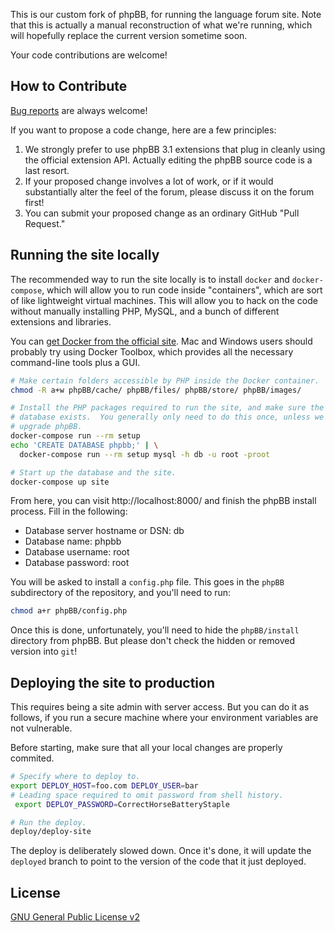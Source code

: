 This is our custom fork of phpBB, for running the language forum site.
Note that this is actually a manual reconstruction of what we're running,
which will hopefully replace the current version sometime soon.

Your code contributions are welcome!

## How to Contribute

[Bug reports](https://github.com/language-learners/phpbb/issues) are
always welcome!

If you want to propose a code change, here are a few principles:

1. We strongly prefer to use phpBB 3.1 extensions that plug in cleanly
   using the official extension API.  Actually editing the phpBB source
   code is a last resort.
2. If your proposed change involves a lot of work, or if it would
   substantially alter the feel of the forum, please discuss it on the
   forum first!
3. You can submit your proposed change as an ordinary GitHub "Pull
   Request."

## Running the site locally

The recommended way to run the site locally is to install `docker` and
`docker-compose`, which will allow you to run code inside "containers",
which are sort of like lightweight virtual machines.  This will allow you
to hack on the code without manually installing PHP, MySQL, and a bunch of
different extensions and libraries.

You can [get Docker from the official site](https://www.docker.com/).  Mac
and Windows users should probably try using Docker Toolbox, which provides
all the necessary command-line tools plus a GUI.

```sh
# Make certain folders accessible by PHP inside the Docker container.
chmod -R a+w phpBB/cache/ phpBB/files/ phpBB/store/ phpBB/images/

# Install the PHP packages required to run the site, and make sure the
# database exists.  You generally only need to do this once, unless we
# upgrade phpBB.
docker-compose run --rm setup
echo 'CREATE DATABASE phpbb;' | \
  docker-compose run --rm setup mysql -h db -u root -proot

# Start up the database and the site.
docker-compose up site
```

From here, you can visit http://localhost:8000/ and finish the phpBB
install process.  Fill in the following:

- Database server hostname or DSN: db
- Database name: phpbb
- Database username: root
- Database password: root

You will be asked to install a `config.php` file.  This goes in the `phpBB`
subdirectory of the repository, and you'll need to run:

```sh
chmod a+r phpBB/config.php
```

Once this is done, unfortunately, you'll need to hide the `phpBB/install`
directory from phpBB.  But please don't check the hidden or removed version
into `git`!

## Deploying the site to production

This requires being a site admin with server access.  But you can do it as
follows, if you run a secure machine where your environment variables are
not vulnerable.

Before starting, make sure that all your local changes are properly
commited.

```sh
# Specify where to deploy to.
export DEPLOY_HOST=foo.com DEPLOY_USER=bar
# Leading space required to omit password from shell history.
 export DEPLOY_PASSWORD=CorrectHorseBatteryStaple

# Run the deploy.
deploy/deploy-site
```

The deploy is deliberately slowed down.  Once it's done, it will update the
`deployed` branch to point to the version of the code that it just deployed.

## License

[GNU General Public License v2](http://opensource.org/licenses/gpl-2.0.php)
